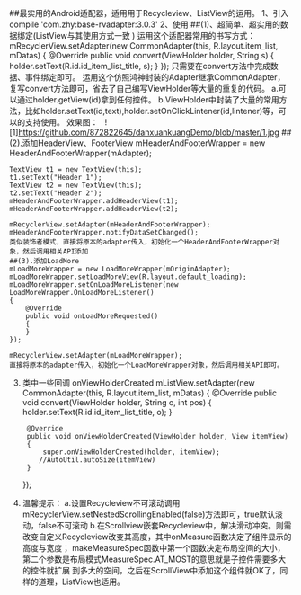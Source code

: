 ##最实用的Android适配器，适用用于Recycleview、ListView的运用。
1、引入
    compile 'com.zhy:base-rvadapter:3.0.3'
2、使用
    ##(1)、超简单、超实用的数据绑定(ListView与其使用方式一致 )
    运用这个适配器常用的书写方式：
    mRecyclerView.setAdapter(new CommonAdapter<String>(this, R.layout.item_list, mDatas)
    {
        @Override
        public void convert(ViewHolder holder, String s)
        {
            holder.setText(R.id.id_item_list_title, s);
        }
    });
    只需要在convert方法中完成数据、事件绑定即可。
    运用这个仿照鸿神封装的Adapter继承CommonAdapter，复写convert方法即可，省去了自己编写ViewHolder等大量的重复的代码。
    a.可以通过holder.getView(id)拿到任何控件。
    b.ViewHolder中封装了大量的常用方法，比如holder.setText(id,text),holder.setOnClickLintener(id,lintener)等，可以的支持使用。
    效果图：
    ![1]https://github.com/872822645/danxuankuangDemo/blob/master/1.jpg
    ##(2).添加HeaderView、FooterView
    mHeaderAndFooterWrapper = new HeaderAndFooterWrapper(mAdapter);

    TextView t1 = new TextView(this);
    t1.setText("Header 1");
    TextView t2 = new TextView(this);
    t2.setText("Header 2");
    mHeaderAndFooterWrapper.addHeaderView(t1);
    mHeaderAndFooterWrapper.addHeaderView(t2);

    mRecyclerView.setAdapter(mHeaderAndFooterWrapper);
    mHeaderAndFooterWrapper.notifyDataSetChanged();
    类似装饰者模式，直接将原本的adapter传入，初始化一个HeaderAndFooterWrapper对象，然后调用相关API添加
    ##(3).添加LoadMore
    mLoadMoreWrapper = new LoadMoreWrapper(mOriginAdapter);
    mLoadMoreWrapper.setLoadMoreView(R.layout.default_loading);
    mLoadMoreWrapper.setOnLoadMoreListener(new LoadMoreWrapper.OnLoadMoreListener()
    {
        @Override
        public void onLoadMoreRequested()
        {
        }
    });

    mRecyclerView.setAdapter(mLoadMoreWrapper);
    直接将原本的adapter传入，初始化一个LoadMoreWrapper对象，然后调用相关API即可。
3. 类中一些回调
    onViewHolderCreated
    mListView.setAdapter(new CommonAdapter<String>(this, R.layout.item_list, mDatas)
    {
        @Override
        public void convert(ViewHolder holder, String o, int pos)
        {
            holder.setText(R.id.id_item_list_title, o);
        }

        @Override
        public void onViewHolderCreated(ViewHolder holder, View itemView)
        {
            super.onViewHolderCreated(holder, itemView);
           //AutoUtil.autoSize(itemView)
        }
    });
4. 温馨提示：
    a.设置Recycleview不可滚动调用mRecyclerView.setNestedScrollingEnabled(false)方法即可，true默认滚动，false不可滚动
    b.在Scrollview嵌套Recycleview中，解决滑动冲突。则需改变自定义Recycleview改变其高度，其中onMeasure函数决定了组件显示的高度与宽度；
      makeMeasureSpec函数中第一个函数决定布局空间的大小，第二个参数是布局模式MeasureSpec.AT_MOST的意思就是子控件需要多大的控件就扩展
      到多大的空间，之后在ScrollView中添加这个组件就OK了，同样的道理，ListView也适用。
